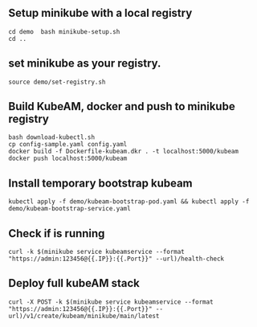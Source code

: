 
## Setup minikube with a local registry
`cd demo  bash minikube-setup.sh`  
`cd ..`  

## set minikube as your registry.
`source demo/set-registry.sh`  

## Build KubeAM, docker and push to minikube registry
`bash download-kubectl.sh`  
`cp config-sample.yaml config.yaml`  
`docker build -f Dockerfile-kubeam.dkr . -t localhost:5000/kubeam`  
`docker push localhost:5000/kubeam`  

## Install temporary bootstrap kubeam
`kubectl apply -f demo/kubeam-bootstrap-pod.yaml && kubectl apply -f demo/kubeam-bootstrap-service.yaml`

## Check if is running
`curl -k $(minikube service kubeamservice --format "https://admin:123456@{{.IP}}:{{.Port}}" --url)/health-check`

## Deploy full kubeAM stack
`curl -X POST -k $(minikube service kubeamservice --format "https://admin:123456@{{.IP}}:{{.Port}}" --url)/v1/create/kubeam/minikube/main/latest`
